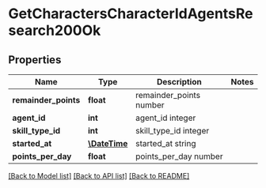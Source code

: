 # GetCharactersCharacterIdAgentsResearch200Ok

## Properties
Name | Type | Description | Notes
------------ | ------------- | ------------- | -------------
**remainder_points** | **float** | remainder_points number | 
**agent_id** | **int** | agent_id integer | 
**skill_type_id** | **int** | skill_type_id integer | 
**started_at** | [**\DateTime**](\DateTime.md) | started_at string | 
**points_per_day** | **float** | points_per_day number | 

[[Back to Model list]](../README.md#documentation-for-models) [[Back to API list]](../README.md#documentation-for-api-endpoints) [[Back to README]](../README.md)


